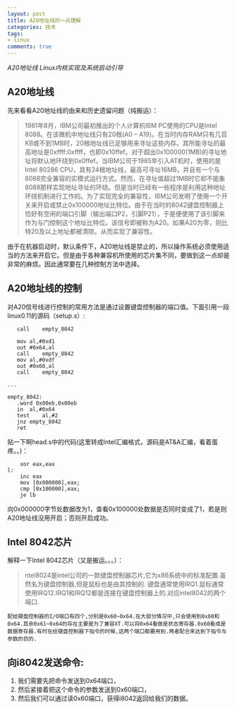 ```yaml
---
layout: post
title: A20地址线的一点理解
categories: 技术
tags: 
- linux
comments: true
---
```

_A20地址线 Linux内核实现及系统启动引导_
<!--more-->

## A20地址线
先来看看A20地址线的由来和历史遗留问题（纯搬运）：
 
>	1981年8月，IBM公司最初推出的个人计算机IBM PC使用的CPU是Intel 8088。在该微机中地址线只有20根(A0 – A19)。在当时内存RAM只有几百KB或不到1MB时，20根地址线已足够用来寻址这些内存。其所能寻址的最高地址是0xffff:0xffff，也即0x10ffef。对于超出0x100000(1MB)的寻址地址将默认地环绕到0x0ffef。当IBM公司于1985年引入AT机时，使用的是Intel 80286 CPU，具有24根地址线，最高可寻址16MB，并且有一个与8088完全兼容的实模式运行方式。然而，在寻址值超过1MB时它却不能象8088那样实现地址寻址的环绕。但是当时已经有一些程序是利用这种地址环绕机制进行工作的。为了实现完全的兼容性，IBM公司发明了使用一个开关来开启或禁止0x100000地址比特位。由于在当时的8042键盘控制器上恰好有空闲的端口引脚（输出端口P2，引脚P21），于是便使用了该引脚来作为与门控制这个地址比特位。该信号即被称为A20。如果A20为零，则比特20及以上地址都被清除。从而实现了兼容性。

由于在机器启动时，默认条件下，A20地址线是禁止的，所以操作系统必须使用适当的方法来开启它。但是由于各种兼容机所使用的芯片集不同，要做到这一点却是非常的麻烦。因此通常要在几种控制方法中选择。

## A20地址线的控制
对A20信号线进行控制的常用方法是通过设置键盘控制器的端口值。下面引用一段linux0.11的源码（setup.s）:
 ```
	call 	empty_8042
 
	mov	al,#0xd1
	out	#0x64,al
	call	empty_8042
	mov	al,#0xdf
	out	#0x60,al
	call	empty_8042
 
...
 
empty_8042:
	.word 0x00eb,0x00eb
	in 	al,#0x64
	test	al,#2
	jnz	empty_8042
	ret
 ```

贴一下啊head.s中的代码(这里转成Intel汇编格式，源码是AT&A汇编，看着蛋疼。。)：
```
	xor eax,eax
l:
	inc eax
	mov [0x000000],eax;
	cmp [0x100000],eax;
	je lb
```
向0x000000字节处数据改为1，查看0x100000处数据是否同时变成了1，若是则A20地址线没用开启；否则开启成功。

## Intel 8042芯片 
解释一下Intel 8042芯片（又是搬运。。。）：
>	ntel8024是intel公司的一款键盘控制器芯片,它为x86系统中的标准配置.虽然名为键盘控制器,但是鼠标也是由其控制的.
	键盘通常使用IRQ1.鼠标通常使用IRQ12.IRQ1和IRQ12都是连接在键盘控制器上的.对应intel8042的两个端口.
 
	配给键盘控制器的I/O端口有四个,分别是0x60~0x64.在大部分情况中,只会使用到0x60和0x64.其余0x61~0x64的存在主要是为了兼容XT.可以将0x64看做是状态寄存器.0x60看成是数据寄存器.有时在给键盘控制器下指令的时候,这两个端口都要用到.两者配合来达到下指令与参数的目的.
 
## 向i8042发送命令:
1. 我们需要先把命令发送到0x64端口，
2. 然后紧接着把这个命令的参数发送到0x60端口，
3. 然后我们可以通过读0x60端口，获得i8042返回给我们的数据。